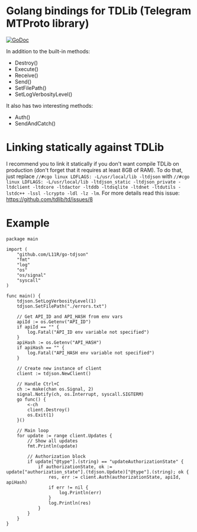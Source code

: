 # Golang bindings for TDLib (Telegram MTProto library)
[![GoDoc](https://godoc.org/github.com/L11R/go-tdjson?status.svg)](https://godoc.org/github.com/L11R/go-tdjson)

In addition to the built-in methods:
- Destroy()
- Execute()
- Receive()
- Send()
- SetFilePath()
- SetLogVerbosityLevel()

It also has two interesting methods:
- Auth()
- SendAndCatch()

# Linking statically against TDLib
I recommend you to link it statically if you don't want compile TDLib on production (don't forget that it requires at least 8GB of RAM). To do that, just replace `//#cgo linux LDFLAGS: -L/usr/local/lib -ltdjson` with `//#cgo linux LDFLAGS: -L/usr/local/lib -ltdjson_static -ltdjson_private -ltdclient -ltdcore -ltdactor -ltddb -ltdsqlite -ltdnet -ltdutils -lstdc++ -lssl -lcrypto -ldl -lz -lm`. For more details read this issue: https://github.com/tdlib/td/issues/8

# Example
```golang
package main

import (
	"github.com/L11R/go-tdjson"
	"fmt"
	"log"
	"os"
	"os/signal"
	"syscall"
)

func main() {
	tdjson.SetLogVerbosityLevel(1)
	tdjson.SetFilePath("./errors.txt")

	// Get API_ID and API_HASH from env vars
	apiId := os.Getenv("API_ID")
	if apiId == "" {
		log.Fatal("API_ID env variable not specified")
	}
	apiHash := os.Getenv("API_HASH")
	if apiHash == "" {
		log.Fatal("API_HASH env variable not specified")
	}

	// Create new instance of client
	client := tdjson.NewClient()

	// Handle Ctrl+C
	ch := make(chan os.Signal, 2)
	signal.Notify(ch, os.Interrupt, syscall.SIGTERM)
	go func() {
		<-ch
		client.Destroy()
		os.Exit(1)
	}()

	// Main loop
	for update := range client.Updates {
		// Show all updates
		fmt.Println(update)

		// Authorization block
		if update["@type"].(string) == "updateAuthorizationState" {
			if authorizationState, ok := update["authorization_state"].(tdjson.Update)["@type"].(string); ok {
				res, err := client.Auth(authorizationState, apiId, apiHash)
				if err != nil {
					log.Println(err)
				}
				log.Println(res)
			}
		}
	}
}

```
